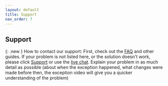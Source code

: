 ```yaml
---
layout: default
title: Support
nav_order: 7
---
```


## Support

{: .new }
How to contact our support: First, check out the [FAQ](/just-the-docs/docs/FAQ) and other guides. If your problem is not listed here, or the solution doesn't work, please click [Support](https://www.mintion.net/beaglecamera-support) or use the [live chat](https://www.3dprinteraccessories.shop/). Explain your problem in as much detail as possible (about when the exception happened, what changes were made before then, the exception video will give you a quicker understanding of the problem)




